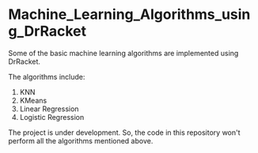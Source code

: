# Machine_Learning_Algorithms_using_DrRacket

Some of the basic machine learning algorithms are implemented using DrRacket.

The algorithms include:
1) KNN
2) KMeans
3) Linear Regression
4) Logistic Regression

The project is under development. So, the code in this repository won't perform all the algorithms mentioned above.
